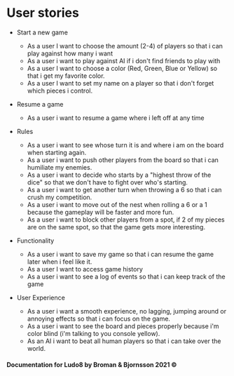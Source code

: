 # User stories

* Start a new game
  - As a user I want to choose the amount (2-4) of players so that i can play against how many i want
  - As a user i want to play against AI if i don't find friends to play with
  - As a user I want to choose a color (Red, Green, Blue or Yellow) so that i get my favorite color.
  - As a user I want to set my name on a player so that i don't forget which pieces i control.
 
* Resume a game
  - As a user i want to resume a game where i left off at any time

* Rules
  - As a user i want to see whose turn it is and where i am on the board when starting again.
  - As a user i want to push other players from the board so that i can humiliate my enemies.
  - As a user i want to decide who starts by a "highest throw of the dice" so that we don't have to fight over who's starting. 
  - As a user i want to get another turn when throwing a 6 so that i can crush my competition.
  - As a user i want to move out of the nest when rolling a 6 or a 1 because the gameplay will be faster and more fun.
  - As a user i want to block other players from a spot, if 2 of my pieces are on the same spot, so that the game gets more interesting.

* Functionality
  - As a user i want to save my game so that i can resume the game later when i feel like it.
  - As a user I want to access game history
  - As a user i want to see a log of events so that i can keep track of the game

* User Experience
  - As a user i want a smooth experience, no lagging, jumping around or annoying effects so that i can focus on the game.
  - As a user i want to see the board and pieces properly because i'm color blind (i'm talking to you console yellow).
  - As an AI i want to beat all human players so that i can take over the world. 

#### Documentation for Ludo8 by Broman & Bjornsson 2021 ©
